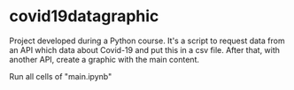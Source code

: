 # covid19datagraphic
Project developed during a Python course. It's a script to request data from an API which data about Covid-19 and put this in a csv file. After that, with another API, create a graphic with the main content.

Run all cells of "main.ipynb"
